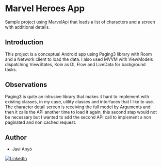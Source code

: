 # Marvel Heroes App

Sample project using MarvelApi that loads a list of characters and a screen with additional details.

## Introduction

This project is a conceptual Android app using Paging3 library with Room and a Network client to
load the data. I also used MVVM with ViewModels dispatching ViewStates, Koin as DI, Flow and
LiveData for background tasks.

## Observations

Paging3 is quite an intrusive library that makes it hard to implement with existing classes, in my
case, utility classes and interfaces that I like to use. The character detail screen is receiving the
full model by Arguments and then it calls the API another time to load it again, this second step
would not be necessary but I wanted to add the second API call to implement a non paginated and non
cached request.

## Author

- Javi Anyó

[![LinkedIn](https://img.shields.io/badge/LinkedIn-0077B5?style=for-the-badge&logo=linkedin&logoColor=white)](https://www.linkedin.com/in/javieranyo/)
